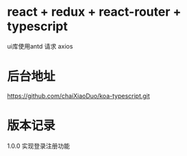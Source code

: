 # react + redux + react-router + typescript
ui库使用antd
请求 axios

# 后台地址
https://github.com/chaiXiaoDuo/koa-typescript.git

# 版本记录
1.0.0 实现登录注册功能